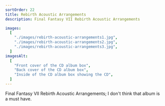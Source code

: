```yaml
---
sortOrder: 22
title: Rebirth Acoustic Arrangements
description: Final Fantasy VII Rebirth Acoustic Arrangements

images:
  [
    "./images/rebirth-acoustic-arrangements1.jpg",
    "./images/rebirth-acoustic-arrangements2.jpg",
    "./images/rebirth-acoustic-arrangements3.jpg",
  ]
imagesAlt:
  [
    "Front cover of the CD album box",
    "Back cover of the CD album box",
    "Inside of the CD album box showing the CD",
  ]
---
```


Final Fantasy VII Rebirth Acoustic Arrangements; I don't think that album is a must have.
